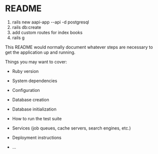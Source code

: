 # README

1. rails new aapi-app --api -d postgresql
2. rails db:create
4. add custom routes for index books
3. rails g 

This README would normally document whatever steps are necessary to get the
application up and running.

Things you may want to cover:

* Ruby version

* System dependencies

* Configuration

* Database creation

* Database initialization

* How to run the test suite

* Services (job queues, cache servers, search engines, etc.)

* Deployment instructions

* ...

